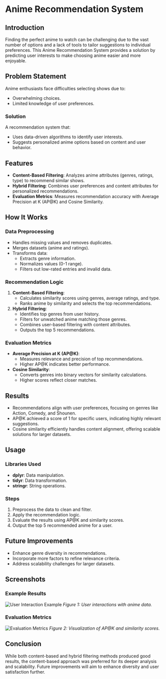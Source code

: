 # Anime Recommendation System

## Introduction
Finding the perfect anime to watch can be challenging due to the vast number of options and a lack of tools to tailor suggestions to individual preferences. This Anime Recommendation System provides a solution by predicting user interests to make choosing anime easier and more enjoyable.

## Problem Statement
Anime enthusiasts face difficulties selecting shows due to:
- Overwhelming choices.
- Limited knowledge of user preferences.

### Solution
A recommendation system that:
- Uses data-driven algorithms to identify user interests.
- Suggests personalized anime options based on content and user behavior.

## Features
- **Content-Based Filtering**: Analyzes anime attributes (genres, ratings, type) to recommend similar shows.
- **Hybrid Filtering**: Combines user preferences and content attributes for personalized recommendations.
- **Evaluation Metrics**: Measures recommendation accuracy with Average Precision at K (AP@K) and Cosine Similarity.

## How It Works
### Data Preprocessing
- Handles missing values and removes duplicates.
- Merges datasets (anime and ratings).
- Transforms data:
  - Extracts genre information.
  - Normalizes values (0-1 range).
  - Filters out low-rated entries and invalid data.

### Recommendation Logic
1. **Content-Based Filtering**:
   - Calculates similarity scores using genres, average ratings, and type.
   - Ranks anime by similarity and selects the top recommendations.
2. **Hybrid Filtering**:
   - Identifies top genres from user history.
   - Filters for unwatched anime matching those genres.
   - Combines user-based filtering with content attributes.
   - Outputs the top 5 recommendations.

### Evaluation Metrics
- **Average Precision at K (AP@K)**:
  - Measures relevance and precision of top recommendations.
  - Higher AP@K indicates better performance.
- **Cosine Similarity**:
  - Converts genres into binary vectors for similarity calculations.
  - Higher scores reflect closer matches.

## Results
- Recommendations align with user preferences, focusing on genres like Action, Comedy, and Shounen.
- AP@K achieved a score of 1 for specific users, indicating highly relevant suggestions.
- Cosine similarity efficiently handles content alignment, offering scalable solutions for larger datasets.

## Usage
### Libraries Used
- **dplyr**: Data manipulation.
- **tidyr**: Data transformation.
- **stringr**: String operations.

### Steps
1. Preprocess the data to clean and filter.
2. Apply the recommendation logic.
3. Evaluate the results using AP@K and similarity scores.
4. Output the top 5 recommended anime for a user.

## Future Improvements
- Enhance genre diversity in recommendations.
- Incorporate more factors to refine relevance criteria.
- Address scalability challenges for larger datasets.

## Screenshots
### Example Results
![User Interaction Example](screenshot1_placeholder.png)
*Figure 1: User interactions with anime data.*

### Evaluation Metrics
![Evaluation Metrics](screenshot2_placeholder.png)
*Figure 2: Visualization of AP@K and similarity scores.*

## Conclusion
While both content-based and hybrid filtering methods produced good results, the content-based approach was preferred for its deeper analysis and scalability. Future improvements will aim to enhance diversity and user satisfaction further.

 
